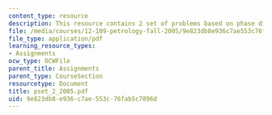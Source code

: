 ```yaml
---
content_type: resource
description: This resource contains 2 set of problems based on phase diagrams.
file: /media/courses/12-109-petrology-fall-2005/9e823db8e936c7ae553c76fab5c7896d_pset_2_2005.pdf
file_type: application/pdf
learning_resource_types:
- Assignments
ocw_type: OCWFile
parent_title: Assignments
parent_type: CourseSection
resourcetype: Document
title: pset_2_2005.pdf
uid: 9e823db8-e936-c7ae-553c-76fab5c7896d
---
```

